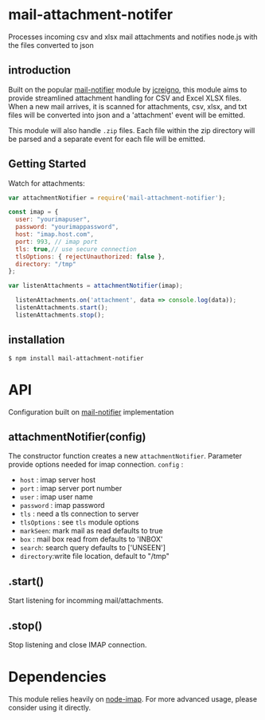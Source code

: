 # mail-attachment-notifer
Processes incoming csv and xlsx mail attachments and notifies node.js with the files converted to json

introduction
------------
Built on the popular [mail-notifier](https://www.npmjs.com/package/mail-notifier) module by [jcreigno](https://www.npmjs.com/~jcreigno), this module aims to provide streamlined attachment handling
for CSV and Excel XLSX files. When a new mail arrives, it is scanned for attachments, csv, xlsx, and txt files will be converted into json and a 'attachment' event will be emitted.

This module will also handle `.zip` files. Each file within the zip directory will be parsed and a separate event for each file will be emitted.

Getting Started
--------
Watch for attachments:

```javascript
var attachmentNotifier = require('mail-attachment-notifier');

const imap = {
  user: "yourimapuser",
  password: "yourimappassword",
  host: "imap.host.com",
  port: 993, // imap port
  tls: true,// use secure connection
  tlsOptions: { rejectUnauthorized: false },
  directory: "/tmp"
};

var listenAttachments = attachmentNotifier(imap);

  listenAttachments.on('attachment', data => console.log(data));
  listenAttachments.start();
  listenAttachments.stop();
```




installation
------------

    $ npm install mail-attachment-notifier

API
===

Configuration built on [mail-notifier](https://www.npmjs.com/package/mail-notifier) implementation

attachmentNotifier(config)
----------------
The constructor function creates a new `attachmentNotifier`. Parameter provide options needed for imap connection.
`config` :

* `host` :  imap server host
* `port` :  imap server port number
* `user` :  imap user name
* `password` :  imap password
* `tls` :  need a tls connection to server
* `tlsOptions` : see `tls` module options
* `markSeen`: mark mail as read defaults to true
* `box` : mail box read from defaults to 'INBOX'
* `search`: search query defaults to ['UNSEEN']
* `directory`:write file location, default to "/tmp"


.start()
------------------------------------
Start listening for incomming mail/attachments.

.stop()
------------------------------------
Stop listening and close IMAP connection.

Dependencies
============

This module relies heavily on [node-imap](https://github.com/mscdex/node-imap). For more advanced usage, please consider
using it directly.
